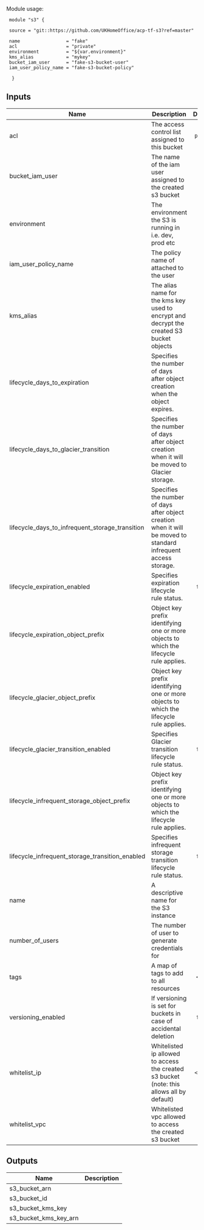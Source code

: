 Module usage:

     module "s3" {

     source = "git::https://github.com/UKHomeOffice/acp-tf-s3?ref=master"

     name                 = "fake"
     acl                  = "private"
     environment          = "${var.environment}"
     kms_alias            = "mykey"
     bucket_iam_user      = "fake-s3-bucket-user"
     iam_user_policy_name = "fake-s3-bucket-policy"

      }


## Inputs

| Name | Description | Default | Required |
|------|-------------|:-----:|:-----:|
| acl | The access control list assigned to this bucket | `public` | no |
| bucket_iam_user | The name of the iam user assigned to the created s3 bucket | - | yes |
| environment | The environment the S3 is running in i.e. dev, prod etc | - | yes |
| iam_user_policy_name | The policy name of attached to the user | - | yes |
| kms_alias | The alias name for the kms key used to encrypt and decrypt the created S3 bucket objects | `` | no |
| lifecycle_days_to_expiration | Specifies the number of days after object creation when the object expires. | `365` | no |
| lifecycle_days_to_glacier_transition | Specifies the number of days after object creation when it will be moved to Glacier storage. | `180` | no |
| lifecycle_days_to_infrequent_storage_transition | Specifies the number of days after object creation when it will be moved to standard infrequent access storage. | `60` | no |
| lifecycle_expiration_enabled | Specifies expiration lifecycle rule status. | `false` | no |
| lifecycle_expiration_object_prefix | Object key prefix identifying one or more objects to which the lifecycle rule applies. | `` | no |
| lifecycle_glacier_object_prefix | Object key prefix identifying one or more objects to which the lifecycle rule applies. | `` | no |
| lifecycle_glacier_transition_enabled | Specifies Glacier transition lifecycle rule status. | `false` | no |
| lifecycle_infrequent_storage_object_prefix | Object key prefix identifying one or more objects to which the lifecycle rule applies. | `` | no |
| lifecycle_infrequent_storage_transition_enabled | Specifies infrequent storage transition lifecycle rule status. | `false` | no |
| name | A descriptive name for the S3 instance | - | yes |
| number_of_users | The number of user to generate credentials for | `1` | no |
| tags | A map of tags to add to all resources | `<map>` | no |
| versioning_enabled | If versioning is set for buckets in case of accidental deletion | `false` | no |
| whitelist_ip | Whitelisted ip allowed to access the created s3 bucket (note: this allows all by default) | `<list>` | no |
| whitelist_vpc | Whitelisted vpc allowed to access the created s3 bucket | `` | no |

## Outputs

| Name | Description |
|------|-------------|
| s3_bucket_arn |  |
| s3_bucket_id |  |
| s3_bucket_kms_key |  |
| s3_bucket_kms_key_arn |  |


